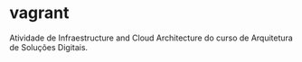# vagrant

Atividade de Infraestructure and Cloud Architecture do curso de Arquitetura de Soluções Digitais.
